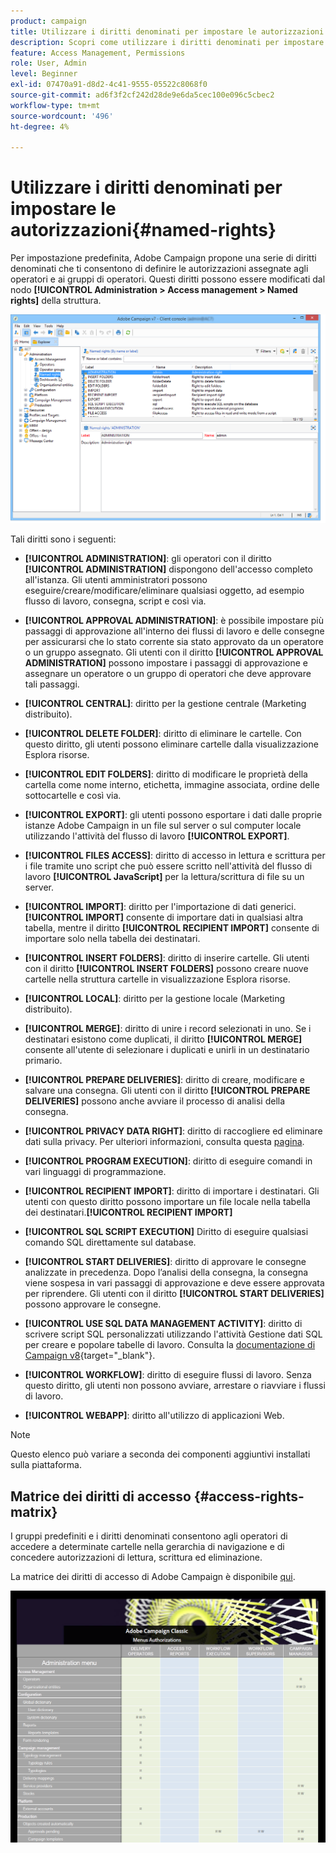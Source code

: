 ```yaml
---
product: campaign
title: Utilizzare i diritti denominati per impostare le autorizzazioni
description: Scopri come utilizzare i diritti denominati per impostare le autorizzazioni
feature: Access Management, Permissions
role: User, Admin
level: Beginner
exl-id: 07470a91-d8d2-4c41-9555-05522c8068f0
source-git-commit: ad6f3f2cf242d28de9e6da5cec100e096c5cbec2
workflow-type: tm+mt
source-wordcount: '496'
ht-degree: 4%

---
```


# Utilizzare i diritti denominati per impostare le autorizzazioni{#named-rights}

Per impostazione predefinita, Adobe Campaign propone una serie di diritti denominati che ti consentono di definire le autorizzazioni assegnate agli operatori e ai gruppi di operatori. Questi diritti possono essere modificati dal nodo **[!UICONTROL Administration > Access management > Named rights]** della struttura.

![](assets/s_ncs_admin_named_rights.png)

Tali diritti sono i seguenti:

* **[!UICONTROL ADMINISTRATION]**: gli operatori con il diritto **[!UICONTROL ADMINISTRATION]** dispongono dell&#39;accesso completo all&#39;istanza. Gli utenti amministratori possono eseguire/creare/modificare/eliminare qualsiasi oggetto, ad esempio flusso di lavoro, consegna, script e così via.

* **[!UICONTROL APPROVAL ADMINISTRATION]**: è possibile impostare più passaggi di approvazione all&#39;interno dei flussi di lavoro e delle consegne per assicurarsi che lo stato corrente sia stato approvato da un operatore o un gruppo assegnato. Gli utenti con il diritto **[!UICONTROL APPROVAL ADMINISTRATION]** possono impostare i passaggi di approvazione e assegnare un operatore o un gruppo di operatori che deve approvare tali passaggi.

* **[!UICONTROL CENTRAL]**: diritto per la gestione centrale (Marketing distribuito).

* **[!UICONTROL DELETE FOLDER]**: diritto di eliminare le cartelle. Con questo diritto, gli utenti possono eliminare cartelle dalla visualizzazione Esplora risorse.

* **[!UICONTROL EDIT FOLDERS]**: diritto di modificare le proprietà della cartella come nome interno, etichetta, immagine associata, ordine delle sottocartelle e così via.

* **[!UICONTROL EXPORT]**: gli utenti possono esportare i dati dalle proprie istanze Adobe Campaign in un file sul server o sul computer locale utilizzando l&#39;attività del flusso di lavoro **[!UICONTROL EXPORT]**.

* **[!UICONTROL FILES ACCESS]**: diritto di accesso in lettura e scrittura per i file tramite uno script che può essere scritto nell&#39;attività del flusso di lavoro **[!UICONTROL JavaScript]** per la lettura/scrittura di file su un server.

* **[!UICONTROL IMPORT]**: diritto per l&#39;importazione di dati generici. **[!UICONTROL IMPORT]** consente di importare dati in qualsiasi altra tabella, mentre il diritto **[!UICONTROL RECIPIENT IMPORT]** consente di importare solo nella tabella dei destinatari.

* **[!UICONTROL INSERT FOLDERS]**: diritto di inserire cartelle. Gli utenti con il diritto **[!UICONTROL INSERT FOLDERS]** possono creare nuove cartelle nella struttura cartelle in visualizzazione Esplora risorse.

* **[!UICONTROL LOCAL]**: diritto per la gestione locale (Marketing distribuito).

* **[!UICONTROL MERGE]**: diritto di unire i record selezionati in uno. Se i destinatari esistono come duplicati, il diritto **[!UICONTROL MERGE]** consente all&#39;utente di selezionare i duplicati e unirli in un destinatario primario.

* **[!UICONTROL PREPARE DELIVERIES]**: diritto di creare, modificare e salvare una consegna. Gli utenti con il diritto **[!UICONTROL PREPARE DELIVERIES]** possono anche avviare il processo di analisi della consegna.

* **[!UICONTROL PRIVACY DATA RIGHT]**: diritto di raccogliere ed eliminare dati sulla privacy. Per ulteriori informazioni, consulta questa [pagina](https://helpx.adobe.com/it/campaign/kb/acc-privacy.html).

* **[!UICONTROL PROGRAM EXECUTION]**: diritto di eseguire comandi in vari linguaggi di programmazione.

* **[!UICONTROL RECIPIENT IMPORT]**: diritto di importare i destinatari. Gli utenti con questo diritto possono importare un file locale nella tabella dei destinatari.**[!UICONTROL RECIPIENT IMPORT]**

* **[!UICONTROL SQL SCRIPT EXECUTION]** Diritto di eseguire qualsiasi comando SQL direttamente sul database.

* **[!UICONTROL START DELIVERIES]**: diritto di approvare le consegne analizzate in precedenza. Dopo l’analisi della consegna, la consegna viene sospesa in vari passaggi di approvazione e deve essere approvata per riprendere. Gli utenti con il diritto **[!UICONTROL START DELIVERIES]** possono approvare le consegne.

* **[!UICONTROL USE SQL DATA MANAGEMENT ACTIVITY]**: diritto di scrivere script SQL personalizzati utilizzando l&#39;attività Gestione dati SQL per creare e popolare tabelle di lavoro. Consulta la [documentazione di Campaign v8](https://experienceleague.adobe.com/docs/campaign/automation/workflows/wf-activities/action-activities/sql-data-management.html){target="_blank"}.

* **[!UICONTROL WORKFLOW]**: diritto di eseguire flussi di lavoro. Senza questo diritto, gli utenti non possono avviare, arrestare o riavviare i flussi di lavoro.

* **[!UICONTROL WEBAPP]**: diritto all&#39;utilizzo di applicazioni Web.

>[!NOTE]
>
>Questo elenco può variare a seconda dei componenti aggiuntivi installati sulla piattaforma.

## Matrice dei diritti di accesso {#access-rights-matrix}

I gruppi predefiniti e i diritti denominati consentono agli operatori di accedere a determinate cartelle nella gerarchia di navigazione e di concedere autorizzazioni di lettura, scrittura ed eliminazione.

La matrice dei diritti di accesso di Adobe Campaign è disponibile [qui](/help/platform/using/assets/access-rights-matrix.pdf).

[![immagine](assets/do-not-localize/user_management.png)](https://experienceleague.adobe.com/docs/campaign-classic/assets/access-rights-matrix.pdf)
